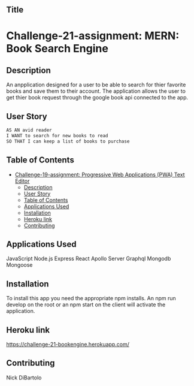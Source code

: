 ## Title
# Challenge-21-assignment: MERN: Book Search Engine

## Description
An anpplication designed for a user to be able to search for thier favorite books and save them to their account. The application allows the user to get thier book request through the google book api connected to the app.
## User Story
```md
AS AN avid reader
I WANT to search for new books to read
SO THAT I can keep a list of books to purchase
```
## Table of Contents
- [Challenge-19-assignment: Progressive Web Applications (PWA) Text Editor ](#challenge-19-assignment: (PWA) )
  - [Description](#description)
  - [User Story](#user-story)
  - [Table of Contents](#table-of-contents)
  - [Applications Used](#applications-used)
  - [Installation](#installation)
  - [Heroku link](#heroku-link)
  - [Contributing](#contributing)
## Applications Used
JavaScript
Node.js
Express
React
Apollo Server
Graphql
Mongodb
Mongoose
## Installation
To install this app you need the appropriate npm installs. An npm run develop on the root or an npm start on the client will activate the application.
## Heroku link
https://challenge-21-bookengine.herokuapp.com/
## Contributing
Nick DiBartolo
